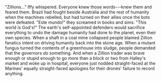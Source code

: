 
"Zillions..."
Iffy whispered.
Everyone knew those words---knew them and feared them.
Brazil had fought beside Australia and the rest of humanity when the machines rebelled,
but had turned on their allies once the bots were defeated.
"Este mundo!" they screamed
in books and sims.
"This world is God's!"
The earth's self-appointed defenders would sacrifice everything
to undo the damage humanity had done to the planet,
even their own species.
When a shaft in a coal mine collapsed
people blamed Zillion fanatics intent on driving humanity back into the stone age.
When a mutant fungus turned the contents of a greenhouse into sludge,
people demanded that the governors *do* something.
And when a Zillion trader was brave enough or stupid enough
to go more than a block or two from Halley's market
and woke up in hospital,
everyone just nodded straight-faced at the Marines' equally straight-faced apologies
for their drones' failure to record anything.

